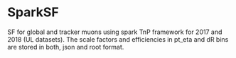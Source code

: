 # SparkSF
SF for global and tracker muons using spark TnP framework for 2017 and 2018 (UL datasets).
The scale factors and efficiencies in pt_eta and dR bins are stored in both, json and root format.
